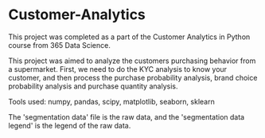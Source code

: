 # Customer-Analytics

This project was completed as a part of the Customer Analytics in Python course from 365 Data Science.

This project was aimed to analyze the customers purchasing behavior from a supermarket. First, we need to do the KYC analysis to know your customer, and then process the purchase probability analysis, brand choice probability analysis and purchase quantity analysis. 

Tools used: numpy, pandas, scipy, matplotlib, seaborn, sklearn

The 'segmentation data' file is the raw data, and the 'segmentation data legend' is the legend of the raw data.
